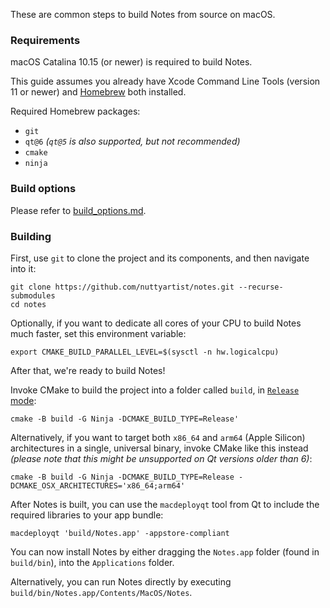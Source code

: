 These are common steps to build Notes from source on macOS.

### Requirements

macOS Catalina 10.15 (or newer) is required to build Notes.

This guide assumes you already have Xcode Command Line Tools (version 11 or newer) and [Homebrew](https://brew.sh/) both installed.

Required Homebrew packages:

- `git`
- `qt@6` *(`qt@5` is also supported, but not recommended)*
- `cmake`
- `ninja`

### Build options

Please refer to [build_options.md](build_options.md).

### Building

First, use `git` to clone the project and its components, and then navigate into it:

```shell
git clone https://github.com/nuttyartist/notes.git --recurse-submodules
cd notes
```

Optionally, if you want to dedicate all cores of your CPU to build Notes much faster, set this environment variable:

```shell
export CMAKE_BUILD_PARALLEL_LEVEL=$(sysctl -n hw.logicalcpu)
```

After that, we're ready to build Notes!

Invoke CMake to build the project into a folder called `build`, in [`Release` mode](https://cmake.org/cmake/help/latest/variable/CMAKE_BUILD_TYPE.html):

```shell
cmake -B build -G Ninja -DCMAKE_BUILD_TYPE=Release'
```

Alternatively, if you want to target both `x86_64` and `arm64` (Apple Silicon) architectures in a single, universal binary, invoke CMake like this instead *(please note that this might be unsupported on Qt versions older than 6)*:

```shell
cmake -B build -G Ninja -DCMAKE_BUILD_TYPE=Release -DCMAKE_OSX_ARCHITECTURES='x86_64;arm64'
```

After Notes is built, you can use the `macdeployqt` tool from Qt to include the required libraries to your app bundle:

```shell
macdeployqt 'build/Notes.app' -appstore-compliant
```

You can now install Notes by either dragging the `Notes.app` folder (found in `build/bin`), into the `Applications` folder.

Alternatively, you can run Notes directly by executing `build/bin/Notes.app/Contents/MacOS/Notes`.
